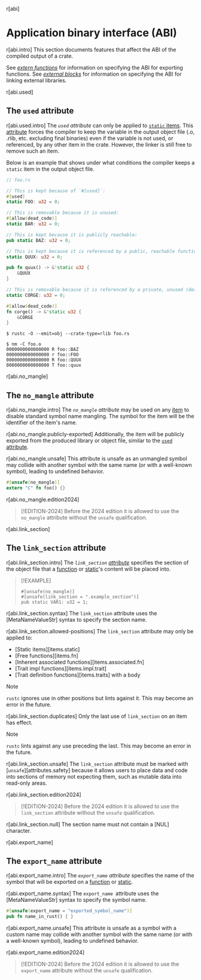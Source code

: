 r[abi]
# Application binary interface (ABI)

r[abi.intro]
This section documents features that affect the ABI of the compiled output of
a crate.

See *[extern functions]* for information on specifying the ABI for exporting
functions. See *[external blocks]* for information on specifying the ABI for
linking external libraries.

r[abi.used]
## The `used` attribute

r[abi.used.intro]
The *`used` attribute* can only be applied to [`static` items]. This [attribute] forces the
compiler to keep the variable in the output object file (.o, .rlib, etc. excluding final binaries)
even if the variable is not used, or referenced, by any other item in the crate.
However, the linker is still free to remove such an item.

Below is an example that shows under what conditions the compiler keeps a `static` item in the
output object file.

``` rust
// foo.rs

// This is kept because of `#[used]`:
#[used]
static FOO: u32 = 0;

// This is removable because it is unused:
#[allow(dead_code)]
static BAR: u32 = 0;

// This is kept because it is publicly reachable:
pub static BAZ: u32 = 0;

// This is kept because it is referenced by a public, reachable function:
static QUUX: u32 = 0;

pub fn quux() -> &'static u32 {
    &QUUX
}

// This is removable because it is referenced by a private, unused (dead) function:
static CORGE: u32 = 0;

#[allow(dead_code)]
fn corge() -> &'static u32 {
    &CORGE
}
```

``` console
$ rustc -O --emit=obj --crate-type=rlib foo.rs

$ nm -C foo.o
0000000000000000 R foo::BAZ
0000000000000000 r foo::FOO
0000000000000000 R foo::QUUX
0000000000000000 T foo::quux
```

r[abi.no_mangle]
## The `no_mangle` attribute

r[abi.no_mangle.intro]
The *`no_mangle` attribute* may be used on any [item] to disable standard
symbol name mangling. The symbol for the item will be the identifier of the
item's name.

r[abi.no_mangle.publicly-exported]
Additionally, the item will be publicly exported from the produced library or
object file, similar to the [`used` attribute](#the-used-attribute).

r[abi.no_mangle.unsafe]
This attribute is unsafe as an unmangled symbol may collide with another symbol
with the same name (or with a well-known symbol), leading to undefined behavior.

```rust
#[unsafe(no_mangle)]
extern "C" fn foo() {}
```

r[abi.no_mangle.edition2024]
> [!EDITION-2024]
> Before the 2024 edition it is allowed to use the `no_mangle` attribute without the `unsafe` qualification.

<!-- template:attributes -->
r[abi.link_section]
## The `link_section` attribute

r[abi.link_section.intro]
The *`link_section` [attribute]* specifies the section of the object file that a [function] or [static]'s content will be placed into.

> [!EXAMPLE]
> <!-- no_run: don't link. The format of the section name is platform-specific. -->
> ```rust,no_run
> #[unsafe(no_mangle)]
> #[unsafe(link_section = ".example_section")]
> pub static VAR1: u32 = 1;
> ```

r[abi.link_section.syntax]
The `link_section` attribute uses the [MetaNameValueStr] syntax to specify the section name.

r[abi.link_section.allowed-positions]
The `link_section` attribute may only be applied to:

- [Static items][items.static]
- [Free functions][items.fn]
- [Inherent associated functions][items.associated.fn]
- [Trait impl functions][items.impl.trait]
- [Trait definition functions][items.traits] with a body

> [!NOTE]
> `rustc` ignores use in other positions but lints against it. This may become an error in the future.

r[abi.link_section.duplicates]
Only the last use of `link_section` on an item has effect.

> [!NOTE]
> `rustc` lints against any use preceding the last. This may become an error in the future.

r[abi.link_section.unsafe]
The `link_section` attribute must be marked with [`unsafe`][attributes.safety] because it allows users to place data and code into sections of memory not expecting them, such as mutable data into read-only areas.

r[abi.link_section.edition2024]
> [!EDITION-2024]
> Before the 2024 edition it is allowed to use the `link_section` attribute without the `unsafe` qualification.

r[abi.link_section.null]
The section name must not contain a [NUL] character.

r[abi.export_name]
## The `export_name` attribute

r[abi.export_name.intro]
The *`export_name` attribute* specifies the name of the symbol that will be
exported on a [function] or [static].

r[abi.export_name.syntax]
The `export_name `attribute uses the [MetaNameValueStr] syntax to specify the symbol name.

```rust
#[unsafe(export_name = "exported_symbol_name")]
pub fn name_in_rust() { }
```

r[abi.export_name.unsafe]
This attribute is unsafe as a symbol with a custom name may collide with another
symbol with the same name (or with a well-known symbol), leading to undefined
behavior.

r[abi.export_name.edition2024]
> [!EDITION-2024]
> Before the 2024 edition it is allowed to use the `export_name` attribute without the `unsafe` qualification.

[`static` items]: items/static-items.md
[attribute]: attributes.md
[extern functions]: items/functions.md#extern-function-qualifier
[external blocks]: items/external-blocks.md
[function]: items/functions.md
[item]: items.md
[static]: items/static-items.md
